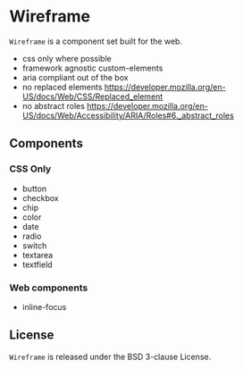 # Wireframe

`Wireframe` is a component set built for the web.

- css only where possible
- framework agnostic custom-elements
- aria compliant out of the box
- no replaced elements
https://developer.mozilla.org/en-US/docs/Web/CSS/Replaced_element
- no abstract roles
https://developer.mozilla.org/en-US/docs/Web/Accessibility/ARIA/Roles#6._abstract_roles

## Components

### CSS Only

- button
- checkbox
- chip
- color
- date
- radio
- switch
- textarea
- textfield

### Web components

- inline-focus

## License

`Wireframe` is released under the BSD 3-clause License.
